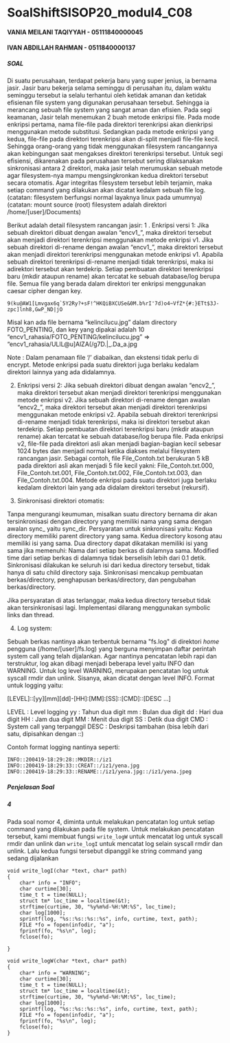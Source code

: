 # SoalShiftSISOP20_modul4_C08

#### VANIA MEILANI TAQIYYAH - 05111840000045 ####
#### IVAN ABDILLAH RAHMAN - 0511840000137 ####

##### SOAL 

Di suatu perusahaan, terdapat pekerja baru yang super jenius, ia bernama jasir. Jasir baru bekerja selama seminggu di perusahan itu, dalam waktu seminggu tersebut ia selalu terhantui oleh ketidak amanan dan ketidak efisienan file system yang digunakan perusahaan tersebut. Sehingga ia merancang sebuah file system yang sangat aman dan efisien. Pada segi keamanan, Jasir telah menemukan 2 buah metode enkripsi file. Pada mode enkripsi pertama, nama file-file pada direktori terenkripsi akan dienkripsi menggunakan metode substitusi. Sedangkan pada metode enkripsi yang kedua, file-file pada direktori terenkripsi akan di-split menjadi file-file kecil. Sehingga orang-orang yang tidak menggunakan filesystem rancangannya akan kebingungan saat mengakses direktori terenkripsi tersebut. Untuk segi efisiensi, dikarenakan pada perusahaan tersebut sering dilaksanakan sinkronisasi antara 2 direktori, maka jasir telah merumuskan sebuah metode agar filesystem-nya mampu mengsingkronkan kedua direktori tersebut secara otomatis. Agar integritas filesystem tersebut lebih terjamin, maka setiap command yang dilakukan akan dicatat kedalam sebuah file log.
(catatan: filesystem berfungsi normal layaknya linux pada umumnya)
(catatan: mount source (root) filesystem adalah direktori /home/[user]/Documents)

Berikut adalah detail filesystem rancangan jasir:
1 . Enkripsi versi 1:
Jika sebuah direktori dibuat dengan awalan “encv1_”, maka direktori tersebut akan menjadi direktori terenkripsi menggunakan metode enkripsi v1.
Jika sebuah direktori di-rename dengan awalan “encv1_”, maka direktori tersebut akan menjadi direktori terenkripsi menggunakan metode enkripsi v1.
Apabila sebuah direktori terenkripsi di-rename menjadi tidak terenkripsi, maka isi adirektori tersebut akan terdekrip.
Setiap pembuatan direktori terenkripsi baru (mkdir ataupun rename) akan tercatat ke sebuah database/log berupa file.
Semua file yang berada dalam direktori ter enkripsi menggunakan caesar cipher dengan key.

```
9(ku@AW1[Lmvgax6q`5Y2Ry?+sF!^HKQiBXCUSe&0M.b%rI'7d)o4~VfZ*{#:}ETt$3J-zpc]lnh8,GwP_ND|jO
```
Misal kan ada file bernama “kelincilucu.jpg” dalam directory FOTO_PENTING, dan key yang dipakai adalah 10
“encv1_rahasia/FOTO_PENTING/kelincilucu.jpg” => “encv1_rahasia/ULlL@u]AlZA(/g7D.|_.Da_a.jpg

Note : Dalam penamaan file ‘/’ diabaikan, dan ekstensi tidak perlu di encrypt.
Metode enkripsi pada suatu direktori juga berlaku kedalam direktori lainnya yang ada didalamnya.

2. Enkripsi versi 2:
Jika sebuah direktori dibuat dengan awalan “encv2_”, maka direktori tersebut akan menjadi direktori terenkripsi menggunakan metode enkripsi v2.
Jika sebuah direktori di-rename dengan awalan “encv2_”, maka direktori tersebut akan menjadi direktori terenkripsi menggunakan metode enkripsi v2.
Apabila sebuah direktori terenkripsi di-rename menjadi tidak terenkripsi, maka isi direktori tersebut akan terdekrip.
Setiap pembuatan direktori terenkripsi baru (mkdir ataupun rename) akan tercatat ke sebuah database/log berupa file.
Pada enkripsi v2, file-file pada direktori asli akan menjadi bagian-bagian kecil sebesar 1024 bytes dan menjadi normal ketika diakses melalui filesystem rancangan jasir. Sebagai contoh, file File_Contoh.txt berukuran 5 kB pada direktori asli akan menjadi 5 file kecil yakni: File_Contoh.txt.000, File_Contoh.txt.001, File_Contoh.txt.002, File_Contoh.txt.003, dan File_Contoh.txt.004.
Metode enkripsi pada suatu direktori juga berlaku kedalam direktori lain yang ada didalam direktori tersebut (rekursif).

3. Sinkronisasi direktori otomatis:

Tanpa mengurangi keumuman, misalkan suatu directory bernama dir akan tersinkronisasi dengan directory yang memiliki nama yang sama dengan awalan sync_ yaitu sync_dir. Persyaratan untuk sinkronisasi yaitu:
Kedua directory memiliki parent directory yang sama.
Kedua directory kosong atau memiliki isi yang sama. Dua directory dapat dikatakan memiliki isi yang sama jika memenuhi:
Nama dari setiap berkas di dalamnya sama.
Modified time dari setiap berkas di dalamnya tidak berselisih lebih dari 0.1 detik.
Sinkronisasi dilakukan ke seluruh isi dari kedua directory tersebut, tidak hanya di satu child directory saja.
Sinkronisasi mencakup pembuatan berkas/directory, penghapusan berkas/directory, dan pengubahan berkas/directory.

Jika persyaratan di atas terlanggar, maka kedua directory tersebut tidak akan tersinkronisasi lagi.
Implementasi dilarang menggunakan symbolic links dan thread.

4. Log system:

Sebuah berkas nantinya akan terbentuk bernama "fs.log" di direktori *home* pengguna (/home/[user]/fs.log) yang berguna menyimpan daftar perintah system call yang telah dijalankan.
Agar nantinya pencatatan lebih rapi dan terstruktur, log akan dibagi menjadi beberapa level yaitu INFO dan WARNING.
Untuk log level WARNING, merupakan pencatatan log untuk syscall rmdir dan unlink.
Sisanya, akan dicatat dengan level INFO.
Format untuk logging yaitu:

[LEVEL]::[yy][mm][dd]-[HH]:[MM]:[SS]::[CMD]::[DESC ...]


LEVEL    : Level logging
yy   	 : Tahun dua digit
mm    	 : Bulan dua digit
dd    	 : Hari dua digit
HH    	 : Jam dua digit
MM    	 : Menit dua digit
SS    	 : Detik dua digit
CMD     	 : System call yang terpanggil
DESC      : Deskripsi tambahan (bisa lebih dari satu, dipisahkan dengan ::)

Contoh format logging nantinya seperti:
```
INFO::200419-18:29:28::MKDIR::/iz1
INFO::200419-18:29:33::CREAT::/iz1/yena.jpg
INFO::200419-18:29:33::RENAME::/iz1/yena.jpg::/iz1/yena.jpeg
```

##### Penjelasan Soal
##### 4
Pada soal nomor 4, diminta untuk melakukan pencatatan log untuk setiap command yang dilakukan pada file system. Untuk melakukan pencatatan tersebut, kami membuat fungsi `write_logW` untuk mencatat log untuk syscall rmdir dan unlink dan `write_logI` untuk mencatat log selain syscall rmdir dan unlink. Lalu kedua fungsi tersebut dipanggil ke string command yang sedang dijalankan

```
void write_logI(char *text, char* path)
{
    char* info = "INFO";
	char curtime[30];
    time_t t = time(NULL);
    struct tm* loc_time = localtime(&t);
	strftime(curtime, 30, "%y%m%d-%H:%M:%S", loc_time);
    char log[1000];
    sprintf(log, "%s::%s::%s::%s", info, curtime, text, path);
	FILE *fo = fopen(infodir, "a");  
    fprintf(fo, "%s\n", log);  
    fclose(fo); 
    
}

void write_logW(char *text, char* path)
{
    char* info = "WARNING";
    char curtime[30];
    time_t t = time(NULL);
    struct tm* loc_time = localtime(&t);
	strftime(curtime, 30, "%y%m%d-%H:%M:%S", loc_time);
    char log[1000];
    sprintf(log, "%s::%s::%s::%s", info, curtime, text, path);
	FILE *fo = fopen(infodir, "a");  
    fprintf(fo, "%s\n", log);  
    fclose(fo); 
}
```
